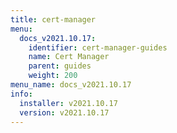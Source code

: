 ```yaml
---
title: cert-manager
menu:
  docs_v2021.10.17:
    identifier: cert-manager-guides
    name: Cert Manager
    parent: guides
    weight: 200
menu_name: docs_v2021.10.17
info:
  installer: v2021.10.17
  version: v2021.10.17
---
```


